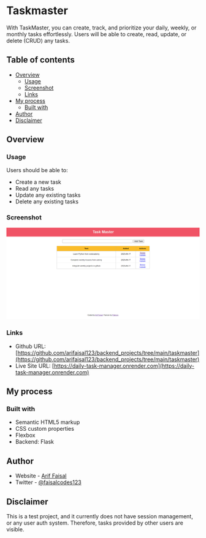 # Taskmaster 

With TaskMaster, you can create, track, and prioritize your daily, weekly, or monthly tasks effortlessly. Users will be able to create, read, update, or delete (CRUD) any tasks.

## Table of contents

- [Overview](#overview)
  - [Usage](#usage)
  - [Screenshot](#screenshot)
  - [Links](#links)
- [My process](#my-process)
  - [Built with](#built-with)
- [Author](#author)
- [Disclaimer](#disclaimer)

## Overview

### Usage

Users should be able to:

- Create a new task
- Read any tasks
- Update any existing tasks
- Delete any existing tasks

### Screenshot

![](./static/images/screenshot.png)

### Links

- Github URL: [https://github.com/arifaisal123/backend_projects/tree/main/taskmaster](https://github.com/arifaisal123/backend_projects/tree/main/taskmaster)
- Live Site URL: [https://daily-task-manager.onrender.com](https://daily-task-manager.onrender.com)

## My process

### Built with

- Semantic HTML5 markup
- CSS custom properties
- Flexbox
- Backend: Flask 

## Author

- Website - [Arif Faisal](https://arifaisal123.github.io)
- Twitter - [@faisalcodes123](https://www.twitter.com/faisalcodes123)

## Disclaimer
This is a test project, and it currently does not have session management, or any user auth system. Therefore, tasks provided by other users are visible.
